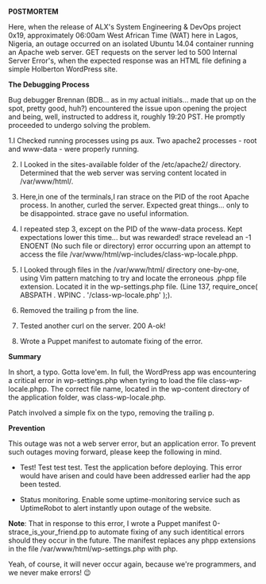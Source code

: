 **P0STMORTEM**

Here, when the release of ALX's System Engineering & DevOps project 0x19, approximately 06:00am West African Time (WAT) here in Lagos, Nigeria, an outage occurred on an isolated Ubuntu 14.04 container running an Apache web server. GET requests on the server led to 500 Internal Server Error's, when the expected response was an HTML file defining a simple Holberton WordPress site.

**The Debugging Process**

Bug debugger Brennan (BDB... as in my actual initials... made that up on the spot, pretty good, huh?) encountered the issue upon opening the project and being, well, instructed to address it, roughly 19:20 PST. He promptly proceeded to undergo solving the problem.

1.I Checked running processes using ps aux. Two apache2 processes - root and www-data - were properly running.

2. I Looked in the sites-available folder of the /etc/apache2/ directory. Determined that the web server was serving content located in /var/www/html/.

3. Here,in one of the  terminals,I ran strace on the PID of the root Apache process. In another, curled the server. Expected great things... only to be disappointed. strace gave no useful information.

4. I repeated step 3, except on the PID of the www-data process. Kept expectations lower this time... but was rewarded! strace revelead an -1 ENOENT (No such file or directory) error occurring upon an attempt to access the file /var/www/html/wp-includes/class-wp-locale.phpp.

5. I Looked through files in the /var/www/html/ directory one-by-one, using Vim pattern matching to try and locate the erroneous .phpp file extension. Located it in the wp-settings.php file. (Line 137, require_once( ABSPATH . WPINC . '/class-wp-locale.php' );).

6. Removed the trailing p from the line.

7. Tested another curl on the server. 200 A-ok!

8. Wrote a Puppet manifest to automate fixing of the error.

**Summary**

In short, a typo. Gotta love'em. In full, the WordPress app was encountering a critical error in wp-settings.php when tyring to load the file class-wp-locale.phpp. The correct file name, located in the wp-content directory of the application folder, was class-wp-locale.php.

Patch involved a simple fix on the typo, removing the trailing p.

**Prevention**

This outage was not a web server error, but an application error. To prevent such outages moving forward, please keep the following in mind.

  * Test! Test test test. Test the application before deploying. This error would have arisen and could have been addressed earlier had the app been tested.

  * Status monitoring. Enable some uptime-monitoring service such as UptimeRobot to alert instantly upon outage of the website.

**Note**: That in response to this error, I wrote a Puppet manifest 0-strace_is_your_friend.pp to automate fixing of any such identitical errors should they occur in the future. The manifest replaces any phpp extensions in the file /var/www/html/wp-settings.php with php.

Yeah, of course, it will never occur again, because we're programmers, and we never make errors! 😉
